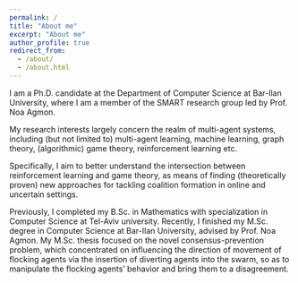 ```yaml
---
permalink: /
title: "About me"
excerpt: "About me"
author_profile: true
redirect_from: 
  - /about/
  - /about.html
---
```


I am a Ph.D. candidate at the Department of Computer Science at Bar-Ilan University, where I am a member of the SMART research group led by Prof. Noa Agmon.

My research interests largely concern the realm of multi-agent systems, including (but not limited to) multi-agent learning, machine learning, graph theory, (algorithmic) game theory, reinforcement learning etc.

Specifically, I aim to better understand the intersection between reinforcement learning and game theory, as means of finding (theoretically proven) new approaches for tackling coalition formation in online and uncertain settings.

Previously, I completed my B.Sc. in Mathematics with specialization in Computer Science at Tel-Aviv university. Recently, I finished my M.Sc. degree in Computer Science at Bar-Ilan University, advised by Prof. Noa Agmon. My M.Sc. thesis focused on the novel consensus-prevention problem, which concentrated on influencing the direction of movement of flocking agents via the insertion of diverting agents into the swarm, so as to manipulate the flocking agents’ behavior and bring them to a disagreement.
